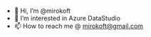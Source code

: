 - 👋 Hi, I’m @mirokoft
- 👀 I’m interested in Azure DataStudio
- 📫 How to reach me @ mirokoft@gmail.com

<!---
mirokoft/mirokoft is a ✨ special ✨ repository because its `README.md` (this file) appears on your GitHub profile.
You can click the Preview link to take a look at your changes.
--->
